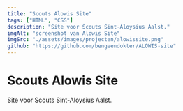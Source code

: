 ```yaml
---
title: "Scouts Alowis Site"
tags: ["HTML", "CSS"]
description: "Site voor Scouts Sint-Aloysius Aalst."
imgAlt: "screenshot van Alowis Site"
imgSrc: "./assets/images/projecten/alowissite.png"
github: "https://github.com/bengeendokter/ALOWIS-site"
---
```

# Scouts Alowis Site
Site voor Scouts Sint-Aloysius Aalst.
